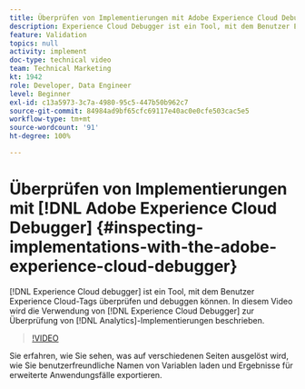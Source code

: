 ```yaml
---
title: Überprüfen von Implementierungen mit Adobe Experience Cloud Debugger
description: Experience Cloud Debugger ist ein Tool, mit dem Benutzer Experience Cloud-Tags überprüfen und debuggen können. In diesem Video wird die Verwendung von Experience Cloud Debugger zur Überprüfung von Analytics-Implementierungen beschrieben.
feature: Validation
topics: null
activity: implement
doc-type: technical video
team: Technical Marketing
kt: 1942
role: Developer, Data Engineer
level: Beginner
exl-id: c13a5973-3c7a-4980-95c5-447b50b962c7
source-git-commit: 84984ad9bf65cfc69117e40ac0e0cfe503cac5e5
workflow-type: tm+mt
source-wordcount: '91'
ht-degree: 100%

---
```


# Überprüfen von Implementierungen mit [!DNL Adobe Experience Cloud Debugger] {#inspecting-implementations-with-the-adobe-experience-cloud-debugger}

[!DNL Experience Cloud debugger] ist ein Tool, mit dem Benutzer Experience Cloud-Tags überprüfen und debuggen können. In diesem Video wird die Verwendung von [!DNL Experience Cloud Debugger] zur Überprüfung von [!DNL Analytics]-Implementierungen beschrieben.

>[!VIDEO](https://video.tv.adobe.com/v/23878/?quality=12&learn=on)

Sie erfahren, wie Sie sehen, was auf verschiedenen Seiten ausgelöst wird, wie Sie benutzerfreundliche Namen von Variablen laden und Ergebnisse für erweiterte Anwendungsfälle exportieren.
